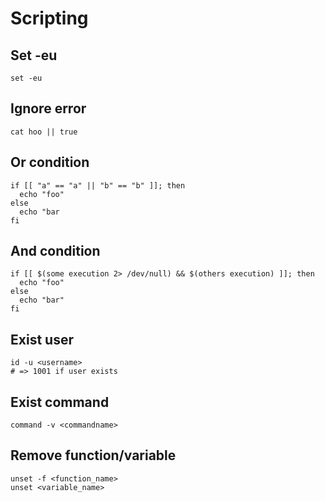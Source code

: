 # Scripting

## Set -eu

```
set -eu
```

## Ignore error

```
cat hoo || true
```

## Or condition

```
if [[ "a" == "a" || "b" == "b" ]]; then
  echo "foo"
else
  echo "bar
fi
```

## And condition

```
if [[ $(some execution 2> /dev/null) && $(others execution) ]]; then
  echo "foo"
else
  echo "bar"
fi
```

## Exist user

```
id -u <username>
# => 1001 if user exists
```

## Exist command

```
command -v <commandname>
```

## Remove function/variable

```
unset -f <function_name>
unset <variable_name>
```
